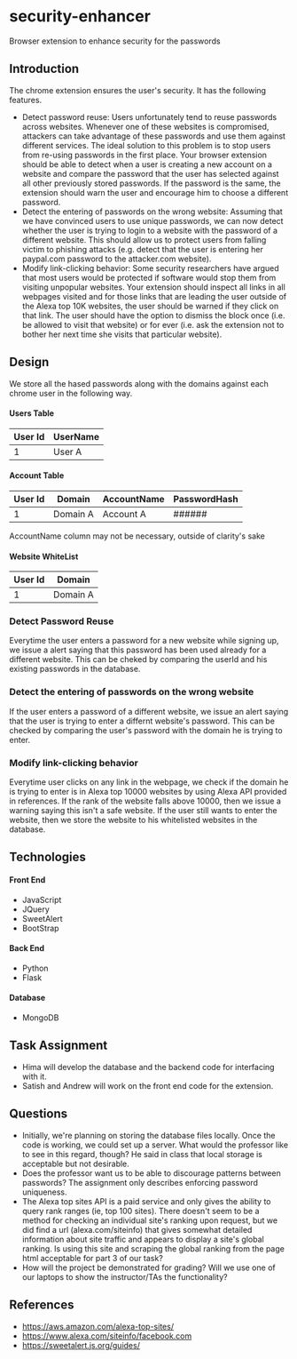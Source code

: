 # security-enhancer #
Browser extension to enhance security for the passwords

## Introduction ##
The chrome extension ensures the user's security. It has the following features.

* Detect password reuse: Users unfortunately tend to reuse passwords across websites. Whenever one of these websites is compromised, attackers can take advantage of these passwords and use them against different services. The ideal solution to this problem is to stop users from re-using passwords in the first place. Your browser extension should be able to detect when a user is creating a new account on a website and compare the password that the user has selected against all other previously stored passwords. If the password is the same, the extension should warn the user and encourage him to choose a different password.
* Detect the entering of passwords on the wrong website: Assuming that we have convinced users to use unique passwords, we can now detect whether the user is trying to login to a website with the password of a different website. This should allow us to protect users from falling victim to phishing attacks (e.g. detect that the user is entering her paypal.com password to the attacker.com website).
* Modify link-clicking behavior: Some security researchers have argued that most users would be protected if software would stop them from visiting unpopular websites. Your extension should inspect all links in all webpages visited and for those links that are leading the user outside of the Alexa top 10K websites, the user should be warned if they click on that link. The user should have the option to dismiss the block once (i.e. be allowed to visit that website) or for ever (i.e. ask the extension not to bother her next time she visits that particular website).


## Design ##

We store all the hased passwords along with the domains against each chrome user in the following way.


#### Users Table ####
User Id       | UserName      | 
------------- | ------------- | 
1             | User A        |

#### Account Table ####
User Id       | Domain        | AccountName   | PasswordHash |
------------- | ------------- | ------------- | -------------|
1             | Domain A      | Account A     | ######       |

AccountName column may not be necessary, outside of clarity's sake

#### Website WhiteList ####
User Id       | Domain        |
------------- | ------------- |
1             | Domain A      |

### Detect Password Reuse ###
Everytime the user enters a password for a new website while signing up, we issue a alert saying that this password has been used already for a different website.
This can be cheked by comparing the userId and his existing passwords in the database.


### Detect the entering of passwords on the wrong website  ###
If the user enters a password of a different website, we issue an alert saying that the user is trying to enter a differnt website's password.
This can be checked by comparing the user's password with the domain he is trying to enter.

### Modify link-clicking behavior ###
Everytime user clicks on any link in the webpage, we check if the domain he is trying to enter is in Alexa top 10000 websites by using Alexa API provided in references. If the rank of the website falls above 10000, then we issue a warning saying this isn't a safe website. If the user still wants to enter the website, then we store the website to his whitelisted websites in the database.

## Technologies ##

#### Front End ####
* JavaScript
* JQuery
* SweetAlert
* BootStrap

#### Back End ####
* Python
* Flask

#### Database ####
* MongoDB

## Task Assignment ##
* Hima will develop the database and the backend code for interfacing with it.
* Satish and Andrew will work on the front end code for the extension.

## Questions ##

* Initially, we're planning on storing the database files locally. Once the code is 
 working, we could set up a server. What would the professor like to see in this 
 regard, though? He said in class that local storage is acceptable but not desirable.
* Does the professor want us to be able to discourage patterns between passwords? The 
 assignment only describes enforcing password uniqueness.
* The Alexa top sites API is a paid service and only gives the ability to query rank 
 ranges (ie, top 100 sites). There doesn't seem to be a method for checking an 
 individual site's ranking upon request, but we did find a url (alexa.com/siteinfo) 
 that gives somewhat detailed information about site traffic and appears to display 
 a site's global ranking. Is using this site and scraping the global ranking from the 
 page html acceptable for part 3 of our task?
* How will the project be demonstrated for grading? Will we use one of our laptops to
 show the instructor/TAs the functionality?

## References ##
* https://aws.amazon.com/alexa-top-sites/
* https://www.alexa.com/siteinfo/facebook.com
* https://sweetalert.js.org/guides/
